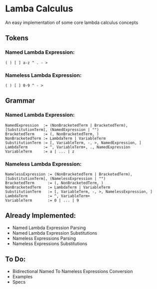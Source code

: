 # Lamba Calculus
An easy implementation of some core lambda calculus concepts

## Tokens
### Named Lambda Expression:
`( ) [ ] a-z ^ . - >`

### Nameless Lambda Expression:
`( ) [ ] 0-9 ^ - >`

## Grammar
### Named Lambda Expression:
```
NamedExpression  := (NonBracketedTerm | BracketedTerm), [SubstitutionTerm], (NamedExpression | "")
BracketedTerm    := (, NonBracketedTerm, )
NonBracketedTerm := LambdaTerm | VariableTerm
SubstitutionTerm := [, VariableTerm, -, >, NamedExpression, ]
LambdaTerm       := ^, VariableTerm+, ., NamedExpression
VariableTerm     := a | ... | z
```

### Nameless Lambda Expression:
```
NamelessExpression := (NonBracketedTerm | BracketedTerm), [SubstitutionTerm], (NamelessExpression | "")
BracketedTerm      := (, NonBracketedTerm, )
NonBracketedTerm   := LambdaTerm | VariableTerm
SubstitutionTerm   := [, VariableTerm, -, >, NamelessExpression, ]
LambdaTerm         := ^, VariableTerm+
VariableTerm       := 0 | ... | 9
```

## Already Implemented:
- Named Lambda Expression Parsing
- Named Lambda Expression Substitutions
- Nameless Expressions Parsing
- Nameless Expressions Substitutions

## To Do:
- Bidirectional Named To Nameless Expressions Conversion
- Examples
- Specs

